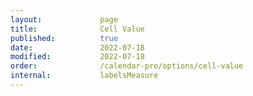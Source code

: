 ```yaml
---
layout:             page
title:              Cell Value
published:          true
date:               2022-07-18
modified:           2022-07-18
order:              /calendar-pro/options/cell-value
internal:           labelsMeasure
---
```


